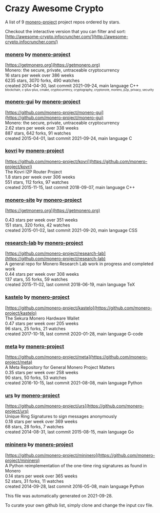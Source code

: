 # Crazy Awesome Crypto
A list of 9 [monero-project](https://github.com/monero-project) project repos ordered by stars.  

Checkout the interactive version that you can filter and sort: 
[http://awesome-crypto.infocruncher.com/](http://awesome-crypto.infocruncher.com/)  


### [monero](https://github.com/monero-project/monero) by [monero-project](https://github.com/monero-project)  
[https://getmonero.org](https://getmonero.org)  
Monero: the secure, private, untraceable cryptocurrency  
16 stars per week over 386 weeks  
6235 stars, 3070 forks, 490 watches  
created 2014-04-30, last commit 2021-09-24, main language C++  
<sub><sup>blockchain, c-plus-plus, cmake, cryptocurrency, cryptography, cryptonote, monero, p2p, privacy, security</sup></sub>


### [monero-gui](https://github.com/monero-project/monero-gui) by [monero-project](https://github.com/monero-project)  
[https://github.com/monero-project/monero-gui](https://github.com/monero-project/monero-gui)  
Monero: the secure, private, untraceable cryptocurrency  
2.62 stars per week over 338 weeks  
887 stars, 642 forks, 91 watches  
created 2015-04-01, last commit 2021-09-24, main language C  


### [kovri](https://github.com/monero-project/kovri) by [monero-project](https://github.com/monero-project)  
[https://github.com/monero-project/kovri](https://github.com/monero-project/kovri)  
The Kovri I2P Router Project  
1.8 stars per week over 306 weeks  
551 stars, 112 forks, 97 watches  
created 2015-11-15, last commit 2018-09-07, main language C++  


### [monero-site](https://github.com/monero-project/monero-site) by [monero-project](https://github.com/monero-project)  
[https://getmonero.org](https://getmonero.org)  
  
0.43 stars per week over 351 weeks  
151 stars, 320 forks, 42 watches  
created 2015-01-02, last commit 2021-09-20, main language CSS  


### [research-lab](https://github.com/monero-project/research-lab) by [monero-project](https://github.com/monero-project)  
[https://github.com/monero-project/research-lab](https://github.com/monero-project/research-lab)  
A general repo for Monero Research Lab work in progress and completed work  
0.44 stars per week over 308 weeks  
137 stars, 55 forks, 59 watches  
created 2015-11-02, last commit 2018-06-19, main language TeX  


### [kastelo](https://github.com/monero-project/kastelo) by [monero-project](https://github.com/monero-project)  
[https://github.com/monero-project/kastelo](https://github.com/monero-project/kastelo)  
The Sekura Monero Hardware Wallet  
0.47 stars per week over 205 weeks  
96 stars, 25 forks, 21 watches  
created 2017-10-18, last commit 2020-01-28, main language G-code  


### [meta](https://github.com/monero-project/meta) by [monero-project](https://github.com/monero-project)  
[https://github.com/monero-project/meta](https://github.com/monero-project/meta)  
A Meta Repository for General Monero Project Matters  
0.35 stars per week over 258 weeks  
90 stars, 50 forks, 53 watches  
created 2016-10-15, last commit 2021-08-08, main language Python  


### [urs](https://github.com/monero-project/urs) by [monero-project](https://github.com/monero-project)  
[https://github.com/monero-project/urs](https://github.com/monero-project/urs)  
Unique Ring Signatures to sign messages anonymously  
0.18 stars per week over 369 weeks  
68 stars, 28 forks, 7 watches  
created 2014-08-31, last commit 2015-08-15, main language Go  


### [mininero](https://github.com/monero-project/mininero) by [monero-project](https://github.com/monero-project)  
[https://github.com/monero-project/mininero](https://github.com/monero-project/mininero)  
A Python reimplementation of the one-time ring signatures as found in Monero  
0.14 stars per week over 365 weeks  
52 stars, 31 forks, 11 watches  
created 2014-09-28, last commit 2016-05-08, main language Python  


This file was automatically generated on 2021-09-28.  

To curate your own github list, simply clone and change the input csv file.  